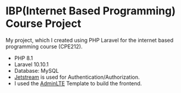 # IBP(Internet Based Programming) Course Project
My project, which I created using PHP Laravel for the internet based programming course (CPE212).

- PHP 8.1
- Laravel 10.10.1
- Database: MySQL
- [Jetstream](https://jetstream.laravel.com/) is used for Authentication/Authorization.
- I used the [AdminLTE](https://adminlte.io) Template to build the frontend.
